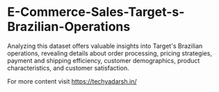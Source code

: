 # E-Commerce-Sales-Target-s-Brazilian-Operations
Analyzing this dataset offers valuable insights into Target's Brazilian operations, revealing details about order processing, pricing strategies, payment and shipping efficiency, customer demographics, product characteristics, and customer satisfaction. 

For more content visit https://techyadarsh.in/
